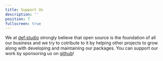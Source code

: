 ```yaml
---
title: Support Us
description: ''
position: 7
fullscreen: true
---
```


We at [def:studio](https://github.com/def-studio) strongly believe that open source is the foundation of all our business and we try to cotribute to it by helping other projects to grow along with developing and maintaining our packages. You can support our work by sponsoring us on [github](https://github.com/sponsors/def-studio)!

